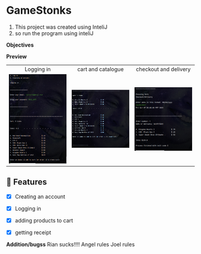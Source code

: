 # GameStonks

1. This project was created using InteliJ
2. so run the program using inteliJ
 
**Objectives**
 
**Preview**

<table>
<tr>
<td width="25%">
<center>Logging in</center>
</td>
<td width="25%">
<center>cart and catalogue</center>
</td>
<td width="25%">
<center>checkout and delivery</center>
</tr>
<tr>
<td width="25%">
<img src="GS-pics/login.png"></img>
</td>
<td width="25%">
<img src="GS-pics/cart-and-catalog.png"></img>
</td>
<td width="25%">
<img src="GS-pics/checkout-and-delivery.png"></img>
</td>
</tr>
</table>

## 🌟 Features

- [x] Creating an account
- [x] Logging in 
- [x] adding products to cart
- [x] getting receipt


**Addition/bugss**
Rian sucks!!!!
Angel rules 
Joel rules



